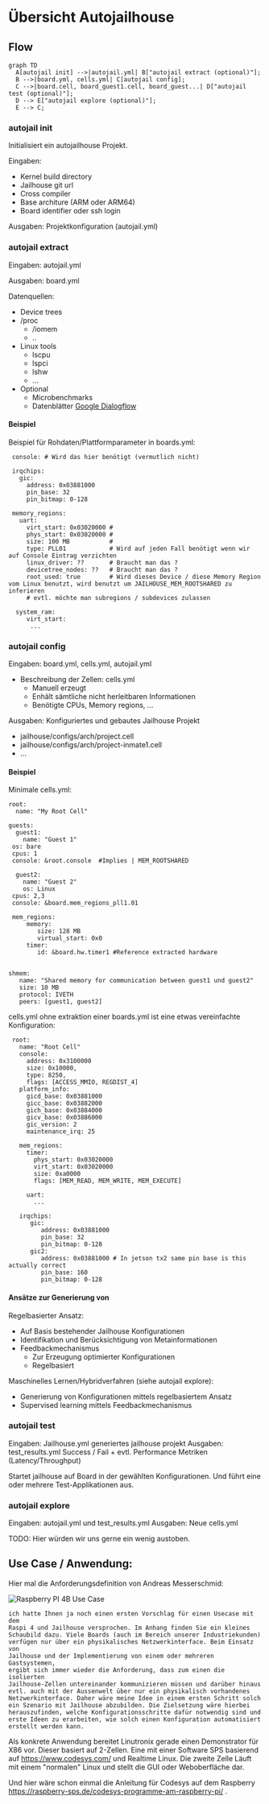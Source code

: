 # Übersicht Autojailhouse 

## Flow

```mermaid
graph TD
  A[autojail init] -->|autojail.yml| B["autojail extract (optional)"];
  B -->|board.yml, cells.yml| C[autojail config];
  C -->|board.cell, board_guest1.cell, board_guest...| D["autojail test (optional)"];
  D --> E["autojail explore (optional)"];
  E --> C;
```


### autojail init

Initialisiert ein autojailhouse Projekt.

Eingaben:

- Kernel build directory
- Jailhouse git url
- Cross compiler
- Base architure (ARM oder ARM64)
- Board identifier oder ssh login      

Ausgaben: Projektkonfiguration  (autojail.yml)

### autojail extract
   
Eingaben: autojail.yml

Ausgaben: board.yml

Datenquellen:

- Device trees
- /proc
    * /iomem
    * ..
- Linux tools
    * lscpu
    * lspci
    * lshw
    * ...
- Optional
    * Microbenchmarks
    * Datenblätter [Google Dialogflow](https://ieeexplore.ieee.org/document/8876925)


#### Beispiel 

Beispiel für Rohdaten/Plattformparameter in boards.yml:

     console: # Wird das hier benötigt (vermutlich nicht)

     irqchips:
	   gic: 
	     address: 0x03881000
         pin_base: 32
         pin_bitmap: 0-128

     memory_regions:
	   uart:
	     virt_start: 0x03020000 #
	     phys_start: 0x03020000 # 
	     size: 100 MB           # 
	     type: PLL01            # Wird auf jeden Fall benötigt wenn wir auf Console Eintrag verzichten
	     linux_driver: ??       # Braucht man das ?
	     devicetree_nodes: ??   # Braucht man das ?
	     root_used: true        # Wird dieses Device / diese Memory Region vom Linux benutzt, wird benutzt um JAILHOUSE_MEM_ROOTSHARED zu inferieren 
		 # evtl. möchte man subregions / subdevices zulassen
		
	  system_ram:
	     virt_start: 
          ...
		  

### autojail config

Eingaben: board.yml, cells.yml, autojail.yml

- Beschreibung der Zellen: cells.yml
    * Manuell erzeugt
    * Enhält sämtliche nicht herleitbaren Informationen
    * Benötigte CPUs, Memory regions, ...

Ausgaben: Konfiguriertes und gebautes Jailhouse Projekt
  - jailhouse/configs/arch/project.cell
  - jailhouse/configs/arch/project-inmate1.cell
  - ...

#### Beispiel

Minimale cells.yml:

	root:
	  name: "My Root Cell"
	  
	guests:
	  guest1: 
		name: "Guest 1"
	 os: bare
	 cpus: 1
	 console: &root.console	 #Implies | MEM_ROOTSHARED
	
	  guest2:
		name: "Guest 2"
		os: Linux
	 cpus: 2,3
	 console: &board.mem_regions_pll1.01
	 
	 mem_regions:
	     memory: 
		    size: 128 MB
		    virtual_start: 0x0
	     timer: 
		    id: &board.hw.timer1 #Reference extracted hardware
		 
		 
	shmem:
	   name: "Shared memory for communication between guest1 und guest2"
	   size: 10 MB
	   protocol: IVETH
	   peers: [guest1, guest2]
	   
cells.yml ohne extraktion einer boards.yml ist eine etwas vereinfachte Konfiguration:

     root:
	   name: "Root Cell"
       console: 
	     address: 0x3100000
		 size: 0x10000,
         type: 8250,
         flags: [ACCESS_MMIO, REGDIST_4]
	   platform_info:
	     gicd_base: 0x03881000
         gicc_base: 0x03882000
         gich_base: 0x03884000
         gicv_base: 0x03886000
         gic_version: 2
         maintenance_irq: 25
		 
	   mem_regions:
	     timer: 
		   phys_start: 0x03020000
           virt_start: 0x03020000
           size: 0xa0000
           flags: [MEM_READ, MEM_WRITE, MEM_EXECUTE]
	   	 
	     uart: 
		   ...
		   
	   irqchips:
	      gic: 
		     address: 0x03881000
             pin_base: 32
             pin_bitmap: 0-128
          gic2: 
             address: 0x03881000 # In jetson tx2 same pin base is this actually correct
			 pin_base: 160
			 pin_bitmap: 0-128
    


#### Ansätze zur Generierung von 

Regelbasierter Ansatz:

- Auf Basis bestehender Jailhouse Konfigurationen
- Identifikation und Berücksichtigung von Metainformationen
- Feedbackmechanismus
    * Zur Erzeugung optimierter Konfigurationen
    * Regelbasiert

Maschinelles Lernen/Hybridverfahren (siehe autojail explore):

- Generierung von Konfigurationen mittels regelbasiertem Ansatz
- Supervised learning mittels Feedbackmechanismus


### autojail test

Eingaben: Jailhouse.yml generiertes jailhouse projekt
Ausgaben: test_results.yml Success / Fail + evtl. Performance Metriken (Latency/Throughput)
          

Startet jailhouse auf Board in der gewählten Konfigurationen. 
Und führt eine oder mehrere Test-Applikationen aus. 

### autojail explore

Eingaben: autojail.yml und test_results.yml
Ausgaben: Neue cells.yml 

TODO: Hier würden wir uns gerne ein wenig austoben. 

## Use Case / Anwendung:

Hier mal die Anforderungsdefinition von Andreas Messerschmid:
 
![Raspberry PI 4B Use Case](img/usecase_raspi4_vswitch.png)

    ich hatte Ihnen ja noch einen ersten Vorschlag für einen Usecase mit dem
    Raspi 4 und Jailhouse versprochen. Im Anhang finden Sie ein kleines
    Schaubild dazu. Viele Boards (auch im Bereich unserer Industriekunden)
    verfügen nur über ein physikalisches Netzwerkinterface. Beim Einsatz von
    Jailhouse und der Implementierung von einem oder mehreren Gastsystemen,
    ergibt sich immer wieder die Anforderung, dass zum einen die isolierten
    Jailhouse-Zellen untereinander kommunizieren müssen und darüber hinaus
    evtl. auch mit der Aussenwelt über nur ein physikalisch vorhandenes
    Netzwerkinterface. Daher wäre meine Idee in einem ersten Schritt solch
    ein Szenario mit Jailhouse abzubilden. Die Zielsetzung wäre hierbei
    herauszufinden, welche Konfigurationsschritte dafür notwendig sind und
    erste Ideen zu erarbeiten, wie solch einen Konfiguration automatisiert
    erstellt werden kann.

Als konkrete Anwendung bereitet Linutronix gerade einen Demonstrator für X86 vor. 
Dieser basiert auf 2-Zellen. 
Eine mit einer Software SPS basierend auf  https://www.codesys.com/ und Realtime Linux.
Die zweite Zelle Läuft mit einem "normalen" Linux und stellt die GUI oder Weboberfläche dar.

Und hier wäre schon einmal die Anleitung für Codesys auf dem Raspberry https://raspberry-sps.de/codesys-programme-am-raspberry-pi/ .
